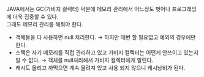 JAVA에서는 GC(가비지 컬렉터) 덕분에 메모리 관리에서 어느정도 벗어나 프로그래밍에 더욱 집중할 수 있다. <br> 그래도 메모리 관리를 해줘야 한다.

- 객체들을 다 사용하면 null 처리한다. → 하지만 매번 할 필요없고 예외의 경우에만 한다.
- 스택은 자기 메모리를 직접 관리하고 있고 가비지 컬렉터는 어떤게 안쓰이고 있는지 알 수 없다. → 객체를 null처리해서 가비지 컬렉터에게 알린다.
- 캐시도 올리고 까먹으면 계속 올려져 있고 사용 되지 않으니 캐시낭비가 된다.